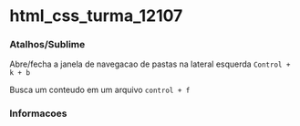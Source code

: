 # html_css_turma_12107

### Atalhos/Sublime

Abre/fecha a janela de navegacao de pastas na lateral esquerda
`Control + k + b`

Busca um conteudo em um arquivo
`control + f`


### Informacoes
<tags>